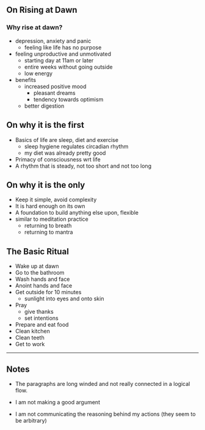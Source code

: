 ## On Rising at Dawn

### Why rise at dawn?

- depression, anxiety and panic
    - feeling like life has no purpose
- feeling unproductive and unmotivated
    - starting day at 11am or later
    - entire weeks without going outside
    - low energy
- benefits
    - increased positive mood
        - pleasant dreams
        - tendency towards optimism
    - better digestion

## On why it is the first

- Basics of life are sleep, diet and exercise
    - sleep hygiene regulates circadian rhythm
    - my diet was already pretty good
- Primacy of consciousness wrt life
- A rhythm that is steady, not too short and not too long

## On why it is the only

- Keep it simple, avoid complexity
- It is hard enough on its own
- A foundation to build anything else upon, flexible
- similar to meditation practice
    - returning to breath
    - returning to mantra

## The Basic Ritual

- Wake up at dawn
- Go to the bathroom
- Wash hands and face
- Anoint hands and face
- Get outside for 10 minutes
    - sunlight into eyes and onto skin
- Pray
    - give thanks
    - set intentions
- Prepare and eat food
- Clean kitchen
- Clean teeth
- Get to work


---

## Notes

- The paragraphs are long winded and not really connected in a logical flow.

- I am not making a good argument

- I am not communicating the reasoning behind my actions (they seem to be arbitrary)
